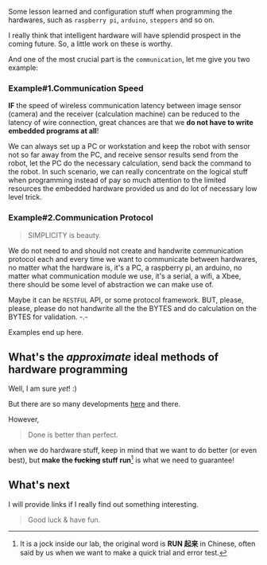 Some lesson learned and configuration stuff when programming the hardwares, such as `raspberry pi`, `arduino`, `steppers` and so on.

I really think that intelligent hardware will have splendid prospect in the coming future. So, a little work on these is worthy.

And one of the most crucial part is the `communication`, let me give you two example:


### Example#1.Communication Speed

**IF** the speed of wireless communication latency between image sensor (camera) and the receiver (calculation machine) can be reduced to the latency of wire connection, great chances are that we **do not have to write embedded programs at all**! 

We can always set up a PC or workstation and keep the robot with sensor not so far away from the PC, and receive sensor results send from the robot, let the PC do the necessary calculation, send back the command to the robot. In such scenario, we can really concentrate on the logical stuff when programming instead of pay so much attention to the limited resources the embedded hardware provided us and do lot of necessary low level trick. 

### Example#2.Communication Protocol

>SIMPLICITY is beauty.

We do not need to and should not create and handwrite communication protocol each and every time we want to communicate between hardwares, no matter what the hardware is, it's a PC, a raspberry pi, an arduino, no matter what communication module we use, it's a serial, a wifi, a Xbee, there should be some level of abstraction we can make use of.

Maybe it can be `RESTFUL` API, or some protocol framework. BUT, please, please, please do not handwrite all the the BYTES and do calculation on the BYTES for validation. -.-


Examples end up here.

## What's the *approximate* ideal methods of hardware programming

Well, I am sure *yet*! :)

But there are so many developments [here](https://github.com/fffaraz/awesome-cpp#robotics) and there.

However,

>Done is better than perfect.

when we do hardware stuff, keep in mind that we want to do better (or even best), but **make the ~~fucking~~ stuff run**[^stuff_run] is what we need to guarantee!

[^stuff_run]: It is a jock inside our lab, the original word is **RUN 起来** in Chinese, often said by us when we want to make a quick trial and error test.


## What's next

I will provide links if I really find out something interesting.

>Good luck & have fun.
